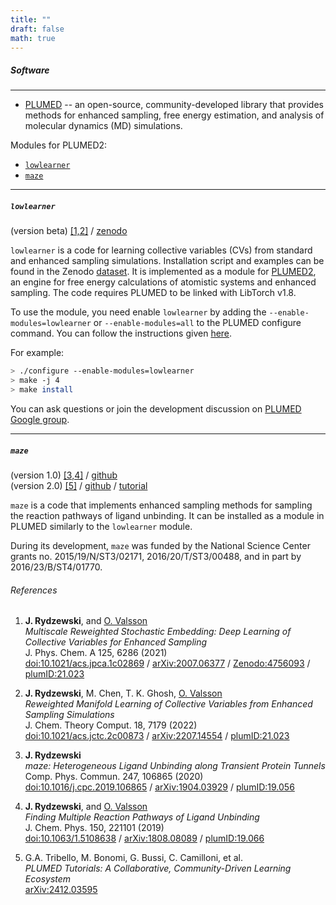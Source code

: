 ```yaml
---
title: ""
draft: false
math: true
---
```


##### Software
---

* [PLUMED](https://www.plumed.org/) -- an open-source, community-developed library that provides methods for enhanced sampling, free energy estimation, and analysis of molecular dynamics (MD) simulations.

Modules for PLUMED2:
* [`lowlearner`](/software#lowlearner)
* [`maze`](/software#maze)

---------------------------------------------------------------------

##### `lowlearner`

(version beta) [[1,2]](#references) / 
[zenodo](https://zenodo.org/records/4756093)   

`lowlearner` is a code for learning collective variables (CVs) from standard
and enhanced sampling simulations. Installation script and examples can 
be found in the Zenodo [dataset](https://zenodo.org/records/4756093). It is 
implemented as a module for  [PLUMED2](https://plumed.github.io/doc-v2.5/user-doc/html/index.html), 
an engine for free energy calculations of atomistic systems and enhanced 
sampling. The code requires PLUMED to be linked with LibTorch v1.8.

To use the module, you need enable `lowlearner` by adding the 
`--enable-modules=lowlearner` or `--enable-modules=all`
to the PLUMED configure command. You can follow the instructions given
[here](https://plumed.github.io/doc-v2.4/user-doc/html/_installation.html). 

For example:
```sh
> ./configure --enable-modules=lowlearner
> make -j 4
> make install
```

You can ask questions or join the development discussion on
[PLUMED Google group](https://groups.google.com/forum/#!forum/plumed-users).

---------------------------------------------------------------------

##### `maze`

(version 1.0) [[3,4]](#references) / [github](https://github.com/plumed/plumed2)  
(version 2.0) [[5]](#references) / [github](https://github.com/jakryd/plumed2-maze) / [tutorial](https://www.plumed-tutorials.org/lessons/24/008/data/)  

`maze` is a code that implements enhanced sampling methods for sampling the 
reaction pathways of ligand unbinding. It can be installed as a module in 
PLUMED similarly to the `lowlearner` module.

During its development, `maze` was funded by the National Science Center grants
no. 2015/19/N/ST3/02171, 2016/20/T/ST3/00488, and in part by 2016/23/B/ST4/01770.

###### References
1. __J. Rydzewski__, and [O. Valsson](https://www2.mpip-mainz.mpg.de/~valsson/)  
  *Multiscale Reweighted Stochastic Embedding: Deep Learning of Collective Variables for Enhanced Sampling*  
  J. Phys. Chem. A 125, 6286 (2021)  
  [doi:10.1021/acs.jpca.1c02869](https://doi.org/10.1021/acs.jpca.1c02869) /
  [arXiv:2007.06377](https://arxiv.org/abs/2007.06377) /
  [Zenodo:4756093](https://zenodo.org/record/4756093) /
  [plumID:21.023](https://www.plumed-nest.org/eggs/21/023/)

2. __J. Rydzewski__, M. Chen, T. K. Ghosh, [O. Valsson](https://www2.mpip-mainz.mpg.de/~valsson/)  
  *Reweighted Manifold Learning of Collective Variables from Enhanced Sampling Simulations*  
  J. Chem. Theory Comput. 18, 7179 (2022)  
  [doi:10.1021/acs.jctc.2c00873](https://doi.org/10.1021/acs.jctc.2c00873) /
  [arXiv:2207.14554](https://arxiv.org/abs/2207.14554) /
  [plumID:21.023](https://plumed-nest.org/eggs/21/023/)

3. __J. Rydzewski__  
  *maze: Heterogeneous Ligand Unbinding along Transient Protein Tunnels*  
  Comp. Phys. Commun. 247, 106865 (2020)  
  [doi:10.1016/j.cpc.2019.106865](https://doi.org/10.1016/j.cpc.2019.106865) /
  [arXiv:1904.03929](https://arxiv.org/abs/1904.03929) /
  [plumID:19.056](https://www.plumed-nest.org/eggs/19/056/)

4. __J. Rydzewski__, and [O. Valsson](https://www2.mpip-mainz.mpg.de/~valsson/)  
  *Finding Multiple Reaction Pathways of Ligand Unbinding*  
  J. Chem. Phys. 150, 221101 (2019)  
  [doi:10.1063/1.5108638](https://doi.org/10.1063/1.5108638) /
  [arXiv:1808.08089](https://arxiv.org/abs/1808.08089) /
  [plumID:19.066](https://www.plumed-nest.org/eggs/19/066/)


5. G.A. Tribello, M. Bonomi, G. Bussi, C. Camilloni, et al.  
  *PLUMED Tutorials: A Collaborative, Community-Driven Learning Ecosystem*    
  [arXiv:2412.03595](https://arxiv.org/abs/2412.03595)
